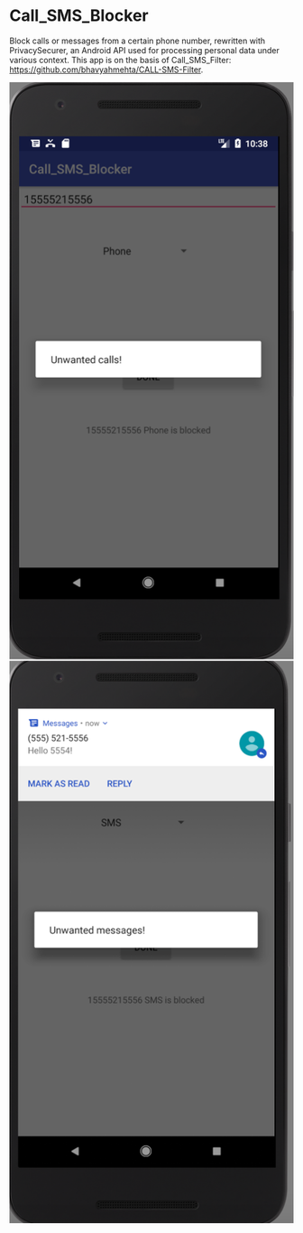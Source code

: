 # Call_SMS_Blocker

Block calls or messages from a certain phone number, rewritten with PrivacySecurer, an Android API used for processing personal data under various context.
This app is on the basis of Call_SMS_Filter: https://github.com/bhavyahmehta/CALL-SMS-Filter.

![Phone](https://github.com/xinyu1118/Call_SMS_Blocker/blob/master/images/phone-2.png)
![SMS](https://github.com/xinyu1118/Call_SMS_Blocker/blob/master/images/SMS-2.png)
